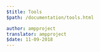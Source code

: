 ```yaml
---
$title: Tools
$path: /documentation/tools.html

author: ampproject
translator: ampproject
$date: 11-09-2018
---
```

